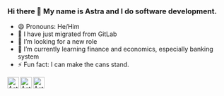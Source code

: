 ### Hi there 👋 My name is Astra and I do software development.

- 😄 Pronouns: He/Him
- 💬 I have just migrated from GitLab
- 🔭 I’m looking for a new role
- 🌱 I’m currently learning finance and economics, especially banking system
- ⚡ Fun fact: I can make the cans stand.

<a href="mailto:headtailgo@gmail.com"><img align="left" alt="Astra | Gmail" width="26px" src="https://www.vectorlogo.zone/logos/gmail/gmail-icon.svg" /></a>
<a href="mailto:headtailgo@outlook.com"><img align="left" alt="Astra | Outlook" width="26px" src="https://www.vectorlogo.zone/logos/microsoft/microsoft-icon.svg" /></a>
<a href="https://discord.com/headtailgo"><img align="left" alt="Astra | Discord" width="26px" src="https://www.vectorlogo.zone/logos/discord/discord-icon.svg" /></a>
